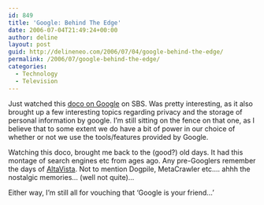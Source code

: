 ```yaml
---
id: 849
title: 'Google: Behind The Edge'
date: 2006-07-04T21:49:24+00:00
author: deline
layout: post
guid: http://delineneo.com/2006/07/04/google-behind-the-edge/
permalink: /2006/07/google-behind-the-edge/
categories:
  - Technology
  - Television
---
```

Just watched this [doco on Google](http://www.sbs.com.au/cuttingedge/index.html?id=1372) on SBS. Was pretty interesting, as it also brought up a few interesting topics regarding privacy and the storage of personal information by google. I&#8217;m still sitting on the fence on that one, as I believe that to some extent we do have a bit of power in our choice of whether or not we use the tools/features provided by Google.

Watching this doco, brought me back to the (good?) old days. It had this montage of search engines etc from ages ago. Any pre-Googlers remember the days of [AltaVista](http://www.altavista.com/). Not to mention Dogpile, MetaCrawler etc&#8230;. ahhh the nostalgic memories&#8230; (well not quite)&#8230;

Either way, I&#8217;m still all for vouching that &#8216;Google is your friend&#8230;&#8217;